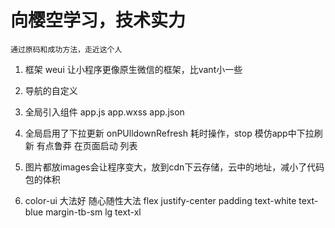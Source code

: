 # 向樱空学习，技术实力
    通过原码和成功方法，走近这个人

1. 框架
    weui  让小程序更像原生微信的框架，比vant小一些

2. 导航的自定义
3. 全局引入组件
    app.js app.wxss app.json
4. 全局启用了下拉更新 onPUlldownRefresh
    耗时操作，stop 模仿app中下拉刷新 
    有点鲁莽 在页面启动 列表 

5. 图片都放images会让程序变大，放到cdn下云存储，云中的地址，减小了代码包的体积

6. color-ui 大法好 随心随性大法
    flex justify-center padding text-white text-blue margin-tb-sm lg text-xl
